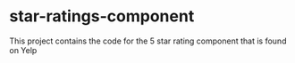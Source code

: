 # star-ratings-component
This project contains the code for the 5 star rating component that is found on Yelp
